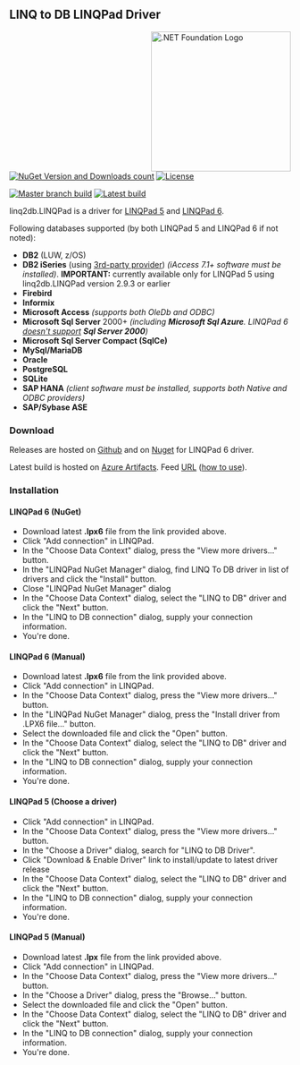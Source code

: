 

## LINQ to DB LINQPad Driver

<img align="right" alt=".NET Foundation Logo" src="https://github.com/dotnet/swag/blob/master/logo/dotnetfoundation_v4_horizontal.png" width="250px" >

[![NuGet Version and Downloads count](https://buildstats.info/nuget/linq2db.LINQPad?includePreReleases=true)](https://www.nuget.org/packages/linq2db.LINQPad) [![License](https://img.shields.io/github/license/linq2db/linq2db.LINQPad)](MIT-LICENSE.txt)

[![Master branch build](https://img.shields.io/azure-devops/build/linq2db/linq2db/8/master?label=build%20(master))](https://dev.azure.com/linq2db/linq2db/_build?definitionId=8&_a=summary) [![Latest build](https://img.shields.io/azure-devops/build/linq2db/linq2db/8?label=build%20(latest))](https://dev.azure.com/linq2db/linq2db/_build?definitionId=8&_a=summary)

linq2db.LINQPad is a driver for [LINQPad 5](http://www.linqpad.net) and [LINQPad 6](http://www.linqpad.net).

Following databases supported (by both LINQPad 5 and LINQPad 6 if not noted):

- **DB2** (LUW, z/OS)
- **DB2 iSeries** (using [3rd-party provider](https://github.com/LinqToDB4iSeries/Linq2DB4iSeries)) *(iAccess 7.1+ software must be installed)*. **IMPORTANT:** currently available only for LINQPad 5 using linq2db.LINQPad version 2.9.3 or earlier
- **Firebird**
- **Informix**
- **Microsoft Access** *(supports both OleDb and ODBC)*
- **Microsoft Sql Server** 2000+ *(including **Microsoft Sql Azure**. LINQPad 6 [doesn't support](https://stackoverflow.com/a/45418196) **Sql Server 2000**)*
- **Microsoft Sql Server Compact (SqlCe)**
- **MySql/MariaDB**
- **Oracle**
- **PostgreSQL**
- **SQLite**
- **SAP HANA** *(client software must be installed, supports both Native and ODBC providers)*
- **SAP/Sybase ASE**

### Download

Releases are hosted on [Github](https://github.com/linq2db/linq2db.LINQPad/releases) and on [Nuget](https://www.nuget.org/packages/linq2db.LINQPad) for LINQPad 6 driver.

Latest build is hosted on [Azure Artifacts](https://dev.azure.com/linq2db/linq2db/_packaging?_a=package&feed=linq2db%40Local&package=linq2db.LINQPad&protocolType=NuGet). Feed [URL](https://pkgs.dev.azure.com/linq2db/linq2db/_packaging/linq2db/nuget/v3/index.json) ([how to use](https://docs.microsoft.com/en-us/nuget/consume-packages/install-use-packages-visual-studio#package-sources)).


### Installation

#### LINQPad 6 (NuGet)

- Download latest **.lpx6** file from the link provided above.
- Click "Add connection" in LINQPad.
- In the "Choose Data Context" dialog, press the "View more drivers..." button.
- In the "LINQPad NuGet Manager" dialog, find LINQ To DB driver in list of drivers and click the "Install" button.
- Close "LINQPad NuGet Manager" dialog
- In the "Choose Data Context" dialog, select the "LINQ to DB" driver and click the "Next" button.
- In the "LINQ to DB connection" dialog, supply your connection information.
- You're done.

#### LINQPad 6 (Manual)

- Download latest **.lpx6** file from the link provided above.
- Click "Add connection" in LINQPad.
- In the "Choose Data Context" dialog, press the "View more drivers..." button.
- In the "LINQPad NuGet Manager" dialog, press the "Install driver from .LPX6 file..." button.
- Select the downloaded file and click the "Open" button.
- In the "Choose Data Context" dialog, select the "LINQ to DB" driver and click the "Next" button.
- In the "LINQ to DB connection" dialog, supply your connection information.
- You're done.

#### LINQPad 5 (Choose a driver)

- Click "Add connection" in LINQPad.
- In the "Choose Data Context" dialog, press the "View more drivers..." button.
- In the "Choose a Driver" dialog, search for "LINQ to DB Driver".
- Click "Download & Enable Driver" link to install/update to latest driver release
- In the "Choose Data Context" dialog, select the "LINQ to DB" driver and click the "Next" button.
- In the "LINQ to DB connection" dialog, supply your connection information.
- You're done.

#### LINQPad 5 (Manual)

- Download latest **.lpx** file from the link provided above.
- Click "Add connection" in LINQPad.
- In the "Choose Data Context" dialog, press the "View more drivers..." button.
- In the "Choose a Driver" dialog, press the "Browse..." button.
- Select the downloaded file and click the "Open" button.
- In the "Choose Data Context" dialog, select the "LINQ to DB" driver and click the "Next" button.
- In the "LINQ to DB connection" dialog, supply your connection information.
- You're done.
